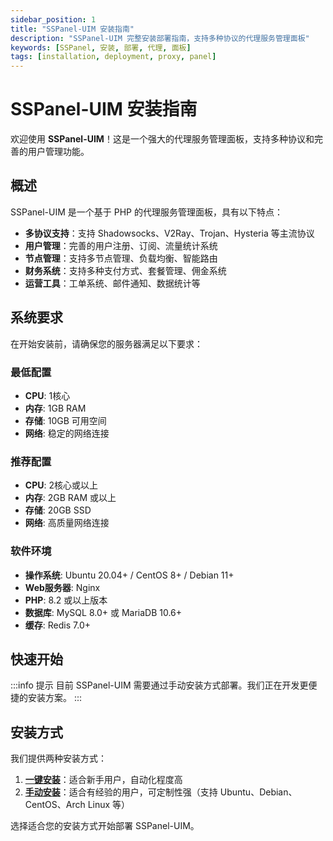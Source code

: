 ```yaml
---
sidebar_position: 1
title: "SSPanel-UIM 安装指南"
description: "SSPanel-UIM 完整安装部署指南，支持多种协议的代理服务管理面板"
keywords: [SSPanel, 安装, 部署, 代理, 面板]
tags: [installation, deployment, proxy, panel]
---
```


# SSPanel-UIM 安装指南

欢迎使用 **SSPanel-UIM**！这是一个强大的代理服务管理面板，支持多种协议和完善的用户管理功能。

## 概述

SSPanel-UIM 是一个基于 PHP 的代理服务管理面板，具有以下特点：

- **多协议支持**：支持 Shadowsocks、V2Ray、Trojan、Hysteria 等主流协议
- **用户管理**：完善的用户注册、订阅、流量统计系统
- **节点管理**：支持多节点管理、负载均衡、智能路由
- **财务系统**：支持多种支付方式、套餐管理、佣金系统
- **运营工具**：工单系统、邮件通知、数据统计等

## 系统要求

在开始安装前，请确保您的服务器满足以下要求：

### 最低配置
- **CPU**: 1核心
- **内存**: 1GB RAM
- **存储**: 10GB 可用空间
- **网络**: 稳定的网络连接

### 推荐配置
- **CPU**: 2核心或以上
- **内存**: 2GB RAM 或以上
- **存储**: 20GB SSD
- **网络**: 高质量网络连接

### 软件环境
- **操作系统**: Ubuntu 20.04+ / CentOS 8+ / Debian 11+
- **Web服务器**: Nginx
- **PHP**: 8.2 或以上版本
- **数据库**: MySQL 8.0+ 或 MariaDB 10.6+
- **缓存**: Redis 7.0+

## 快速开始

:::info 提示
目前 SSPanel-UIM 需要通过手动安装方式部署。我们正在开发更便捷的安装方案。
:::

## 安装方式

我们提供两种安装方式：

1. **[一键安装](./installation/quick-install)**：适合新手用户，自动化程度高
2. **[手动安装](./installation/manual-install)**：适合有经验的用户，可定制性强（支持 Ubuntu、Debian、CentOS、Arch Linux 等）

选择适合您的安装方式开始部署 SSPanel-UIM。
